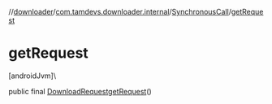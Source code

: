 //[downloader](../../../index.md)/[com.tamdevs.downloader.internal](../index.md)/[SynchronousCall](index.md)/[getRequest](get-request.md)

# getRequest

[androidJvm]\

public final [DownloadRequest](../../com.tamdevs.downloader.request/-download-request/index.md)[getRequest](get-request.md)()
